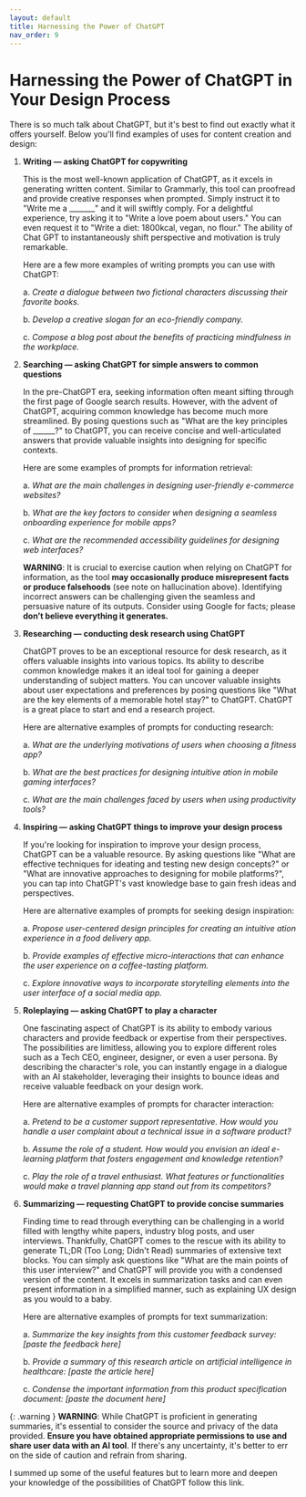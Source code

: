 ```yaml
---
layout: default
title: Harnessing the Power of ChatGPT
nav_order: 9
---
```


# Harnessing the Power of ChatGPT in Your Design Process

There is so much talk about ChatGPT, but it's best to find out exactly what it offers yourself. Below you'll find examples of uses for content creation and design:

1. **Writing — asking ChatGPT for copywriting**
   
   This is the most well-known application of ChatGPT, as it excels in generating written content. Similar to Grammarly, this tool can proofread and provide creative responses when prompted. Simply instruct it to "Write me a _______" and it will swiftly comply. For a delightful experience, try asking it to "Write a love poem about users." You can even request it to "Write a diet: 1800kcal, vegan, no flour." The ability of Chat GPT to instantaneously shift perspective and motivation is truly remarkable.

   Here are a few more examples of writing prompts you can use with ChatGPT:

   a. *Create a dialogue between two fictional characters discussing their favorite books.*
  
   b. *Develop a creative slogan for an eco-friendly company.*
   
   c. *Compose a blog post about the benefits of practicing mindfulness in the workplace.*
   
2. **Searching — asking ChatGPT for simple answers to common questions**
   
   In the pre-ChatGPT era, seeking information often meant sifting through the first page of Google search results. However, with the advent of ChatGPT, acquiring common knowledge has become much more streamlined. By posing questions such as "What are the key principles of ______?" to ChatGPT, you can receive concise and well-articulated answers that provide valuable insights into designing for specific contexts.
   
   Here are some examples of prompts for information retrieval:
   
   a. *What are the main challenges in designing user-friendly e-commerce websites?*

   b. *What are the key factors to consider when designing a seamless onboarding experience for mobile apps?*
   
   c. *What are the recommended accessibility guidelines for designing web interfaces?*

   **WARNING**: It is crucial to exercise caution when relying on ChatGPT for information, as the tool **may occasionally produce misrepresent facts or produce falsehoods** (see note on hallucination above). Identifying incorrect answers can be challenging given the seamless and persuasive nature of its outputs. Consider using Google for facts; please **don’t believe everything it generates.**

3. **Researching — conducting desk research using ChatGPT**
   
   ChatGPT proves to be an exceptional resource for desk research, as it offers valuable insights into various topics. Its ability to describe common knowledge makes it an ideal tool for gaining a deeper understanding of subject matters. You can uncover valuable insights about user expectations and preferences by posing questions like "What are the key elements of a memorable hotel stay?" to ChatGPT. ChatGPT is a great place to start and end a research project.

   Here are alternative examples of prompts for conducting research:
   
   a. *What are the underlying motivations of users when choosing a fitness app?*
   
   b. *What are the best practices for designing intuitive ation in mobile gaming interfaces?*
   
   c. *What are the main challenges faced by users when using productivity tools?*

4. **Inspiring — asking ChatGPT things to improve your design process**
   
   If you're looking for inspiration to improve your design process, ChatGPT can be a valuable resource. By asking questions like "What are effective techniques for ideating and testing new design concepts?" or "What are innovative approaches to designing for mobile platforms?", you can tap into ChatGPT's vast knowledge base to gain fresh ideas and perspectives.
   
   Here are alternative examples of prompts for seeking design inspiration:
   
   a. *Propose user-centered design principles for creating an intuitive ation experience in a food delivery app.*
   
   b. *Provide examples of effective micro-interactions that can enhance the user experience on a coffee-tasting platform.*
   
   c. *Explore innovative ways to incorporate storytelling elements into the user interface of a social media app.*

5. **Roleplaying — asking ChatGPT to play a character**
   
   One fascinating aspect of ChatGPT is its ability to embody various characters and provide feedback or expertise from their perspectives. The possibilities are limitless, allowing you to explore different roles such as a Tech CEO, engineer, designer, or even a user persona. By describing the character's role, you can instantly engage in a dialogue with an AI stakeholder, leveraging their insights to bounce ideas and receive valuable feedback on your design work.
   
   Here are alternative examples of prompts for character interaction:
   
   a. *Pretend to be a customer support representative. How would you handle a user complaint about a technical issue in a software product?*
   
   b. *Assume the role of a student. How would you envision an ideal e-learning platform that fosters engagement and knowledge retention?*
   
   c. *Play the role of a travel enthusiast. What features or functionalities would make a travel planning app stand out from its competitors?*

6. **Summarizing — requesting ChatGPT to provide concise summaries**
   
   Finding time to read through everything can be challenging in a world filled with lengthy white papers, industry blog posts, and user interviews. Thankfully, ChatGPT comes to the rescue with its ability to generate TL;DR (Too Long; Didn't Read) summaries of extensive text blocks. You can simply ask questions like "What are the main points of this user interview?" and ChatGPT will provide you with a condensed version of the content. It excels in summarization tasks and can even present information in a simplified manner, such as explaining UX design as you would to a baby.
   
   Here are alternative examples of prompts for text summarization:
   
   a. *Summarize the key insights from this customer feedback survey: [paste the feedback here]*
   
   b. *Provide a summary of this research article on artificial intelligence in healthcare: [paste the article here]*
   
   c. *Condense the important information from this product specification document: [paste the document here]*

{: .warning }
**WARNING**: While ChatGPT is proficient in generating summaries, it's essential to consider the source and privacy of the data provided. **Ensure you have obtained appropriate permissions to use and share user data with an AI tool**. If there's any uncertainty, it's better to err on the side of caution and refrain from sharing.

I summed up some of the useful features but to learn more and deepen your knowledge of the possibilities of ChatGPT follow this link.
